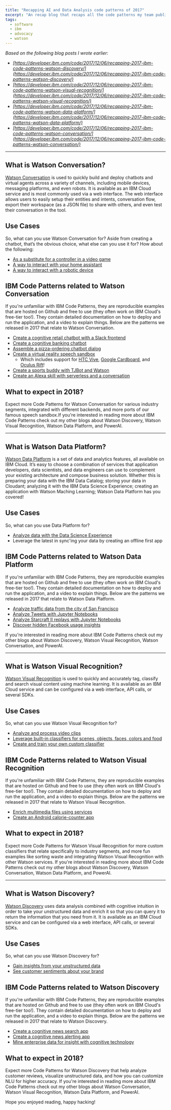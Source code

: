 ```yaml
---
title: "Recapping AI and Data Analysis code patterns of 2017"
excerpt: "An recap blog that recaps all the code patterns my team published in 2017"
tags: 
  - software
  - ibm
  - advocacy
  - watson
---
```


_Based on the following blog posts I wrote earlier:_

* _[https://developer.ibm.com/code/2017/12/06/recapping-2017-ibm-code-patterns-watson-discovery/](https://developer.ibm.com/code/2017/12/06/recapping-2017-ibm-code-patterns-watson-discovery/)_
* _[https://developer.ibm.com/code/2017/12/06/recapping-2017-ibm-code-patterns-watson-visual-recognition/](https://developer.ibm.com/code/2017/12/06/recapping-2017-ibm-code-patterns-watson-visual-recognition/)_
* _[https://developer.ibm.com/code/2017/12/06/recapping-2017-ibm-code-patterns-watson-data-platform/](https://developer.ibm.com/code/2017/12/06/recapping-2017-ibm-code-patterns-watson-data-platform/)_
* _[https://developer.ibm.com/code/2017/12/06/recapping-2017-ibm-code-patterns-watson-conversation/](https://developer.ibm.com/code/2017/12/06/recapping-2017-ibm-code-patterns-watson-conversation/)_

---

## What is Watson Conversation?

[Watson Conversation](https://www.ibm.com/watson/services/conversation) is used to quickly build and deploy chatbots and virtual agents across a variety of channels, including mobile devices, messaging platforms, and even robots. It is available as an IBM Cloud service and is most commonly used via a web interface. The web interface allows users to easily setup their entities and intents, conversation flow, export their workspace (as a JSON file) to share with others, and even test their conversation in the tool.

## Use Cases

So, what can you use Watson Conversation for? Aside from creating a chatbot, that’s the obvious choice, what else can you use it for? How about the following:

*   [As a substitute for a controller in a video game](https://developer.ibm.com/code/journey/create-a-virtual-reality-speech-sandbox)
*   [A way to interact with your home assistant](https://developer.ibm.com/code/journey/create-an-alexa-skill-with-serverless-and-a-conversation)
*   [A way to interact with a robotic device](https://developer.ibm.com/code/journey/sports-buddy-tjbot-watson-discovery)

## IBM Code Patterns related to Watson Conversation

If you're unfamiliar with IBM Code Patterns, they are reproducible examples that are hosted on Github and free to use (they often work on IBM Cloud's free-tier too!). They contain detailed documentation on how to deploy and run the application, and a video to explain things. Below are the patterns we released in 2017 that relate to Watson Conversation.

*   [Create a cognitive retail chatbot with a Slack frontend](https://developer.ibm.com/code/journey/create-cognitive-retail-chatbot)
*   [Create a cognitive banking chatbot](https://developer.ibm.com/code/journey/create-cognitive-banking-chatbot)
*   [Assemble a pizza-ordering chatbot dialog](https://developer.ibm.com/code/journey/assemble-a-pizza-ordering-chatbot-dialog)
*   [Create a virtual reality speech sandbox](https://developer.ibm.com/code/journey/create-a-virtual-reality-speech-sandbox)
    *   Which includes support for [HTC Vive](https://github.com/ibm/vr-speech-sandbox-vive), [Google Cardboard](https://github.com/ibm/vr-speech-sandbox-cardboard), and [Oculus Rift](https://github.com/ibm/vr-speech-sandbox-rift)!
*   [Create a sports buddy with TJBot and Watson](https://developer.ibm.com/code/journey/sports-buddy-tjbot-watson-discovery)
*   [Create an Alexa skill with serverless and a conversation](https://developer.ibm.com/code/journey/create-an-alexa-skill-with-serverless-and-a-conversation)

## What to expect in 2018?

Expect more Code Patterns for Watson Conversation for various industry segments, integrated with different backends, and more ports of our famous speech sandbox.If you're interested in reading more about IBM Code Patterns check out my other blogs about Watson Discovery, Watson Visual Recognition, Watson Data Platform, and PowerAI.

---

## What is Watson Data Platform?

[Watson Data Platform](https://www.ibm.com/analytics/us/en/watson-data-platform/) is a set of data and analytics features, all available on IBM Cloud. It’s easy to choose a combination of services that application developers, data scientists, and data engineers can use to complement your existing architecture and compose business solution. Whether this is preparing your data with the IBM Data Catalog; storing your data in Cloudant; analyzing it with the IBM Data Science Experience; creating an application with Watson Maching Learning; Watson Data Platform has you covered!

## Use Cases

So, what can you use Data Platform for?

*   [Analyze data with the Data Science Experience](https://developer.ibm.com/code/journey/analyze-san-francisco-traffic-data-with-ibm-pixiedust-and-data-science-experience)
*   Leverage the latest in sync'ing your data by creating an offline first app

## IBM Code Patterns related to Watson Data Platform

If you're unfamiliar with IBM Code Patterns, they are reproducible examples that are hosted on Github and free to use (they often work on IBM Cloud's free-tier too!). They contain detailed documentation on how to deploy and run the application, and a video to explain things. Below are the patterns we released in 2017 that relate to Watson Data Platform.

*   [Analyze traffic data from the city of San Francisco](https://developer.ibm.com/code/journey/analyze-san-francisco-traffic-data-with-ibm-pixiedust-and-data-science-experience)
*   [Analyze Tweets with Jupyter Notebooks](https://developer.ibm.com/code/journey/analyze-twitter-jupyter-notebooks)
*   [Analyze Starcraft II replays with Jupyter Notebooks](https://developer.ibm.com/code/journey/analyze-starcraft-ii-replays-with-jupyter-notebooks)
*   [Discover hidden Facebook usage insights](https://developer.ibm.com/code/journey/discover-hidden-facebook-usage-insights)

If you're interested in reading more about IBM Code Patterns check out my other blogs about Watson Discovery, Watson Visual Recognition, Watson Conversation, and PowerAI.

---

## What is Watson Visual Recognition?

[Watson Visual Recognition](https://www.ibm.com/watson/services/visual-recognition) is used to quickly and accurately tag, classify and search visual content using machine learning. It is available as an IBM Cloud service and can be configured via a web interface, API calls, or several SDKs.

## Use Cases

So, what can you use Watson Visual Recognition for?

*   [Analyze and process video clips](https://developer.ibm.com/code/journey/enrich-multi-media-files-using-ibm-watson)
*   [Leverage built-in classifiers for scenes, objects, faces, colors and food](https://developer.ibm.com/code/journey/create-an-android-calorie-counter-app)
*   <a href="">Create and train your own custom classifier</a>

## IBM Code Patterns related to Watson Visual Recognition

If you're unfamiliar with IBM Code Patterns, they are reproducible examples that are hosted on Github and free to use (they often work on IBM Cloud's free-tier too!). They contain detailed documentation on how to deploy and run the application, and a video to explain things. Below are the patterns we released in 2017 that relate to Watson Visual Recognition.

*   [Enrich multimedia files using services](https://developer.ibm.com/code/journey/enrich-multi-media-files-using-ibm-watson)
*   [Create an Android calorie-counter app](https://developer.ibm.com/code/journey/create-an-android-calorie-counter-app)

## What to expect in 2018?

Expect more Code Patterns for Watson Visual Recognition for more custom classifiers that relate specifically to industry segments, and more fun examples like sorting waste and integrating Watson Visual Recognition with other Watson services. If you're interested in reading more about IBM Code Patterns check out my other blogs about Watson Discovery, Watson Conversation, Watson Data Platform, and PowerAI.

---

## What is Watson Discovery?

[Watson Discovery](https://www.ibm.com/watson/services/discovery) uses data analysis combined with cognitive intuition in order to take your unstructured data and enrich it so that you can query it to return the information that you need from it. It is available as an IBM Cloud service and can be configured via a web interface, API calls, or several SDKs.

## Use Cases

So, what can you use Watson Discovery for?

*   [Gain insights from your unstructured data](https://developer.ibm.com/code/journey/create-a-virtual-reality-speech-sandbox)
*   [See customer sentiments about your brand](https://developer.ibm.com/code/journey/create-an-alexa-skill-with-serverless-and-a-conversation)

## IBM Code Patterns related to Watson Discovery

If you're unfamiliar with IBM Code Patterns, they are reproducible examples that are hosted on Github and free to use (they often work on IBM Cloud's free-tier too!). They contain detailed documentation on how to deploy and run the application, and a video to explain things. Below are the patterns we released in 2017 that relate to Watson Discovery.

*   [Create a cognitive news search app](https://developer.ibm.com/code/journey/create-a-cognitive-news-search-app)
*   [Create a cognitive news alerting app](https://developer.ibm.com/code/journey/create-cognitive-news-alerting-app)
*   [Mine enterprise data for insight with cognitive technology](https://developer.ibm.com/code/journey/import-enrich-and-gain-insight-from-data)

## What to expect in 2018?

Expect more Code Patterns for Watson Discovery that help analyze customer reviews, visualize unstructured data, and how you can customize NLU for higher accuracy. If you're interested in reading more about IBM Code Patterns check out my other blogs about Watson Conversation, Watson Visual Recognition, Watson Data Platform, and PowerAI.

Hope you enjoyed reading, happy hacking!
